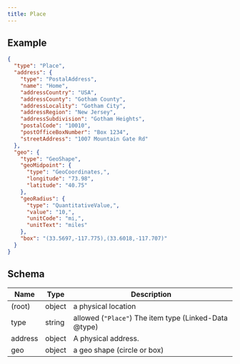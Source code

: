 ```yaml
---
title: Place
---
```

## Example



```json
{
  "type": "Place",
  "address": {
    "type": "PostalAddress",
    "name": "Home",
    "addressCountry": "USA",
    "addressCounty": "Gotham County",
    "addressLocality": "Gotham City",
    "addressRegion": "New Jersey",
    "addressSubdivision": "Gotham Heights",
    "postalCode": "10010",
    "postOfficeBoxNumber": "Box 1234",
    "streetAddress": "1007 Mountain Gate Rd"
  },
  "geo": {
    "type": "GeoShape",
    "geoMidpoint": {
      "type": "GeoCoordinates,",
      "longitude": "73.98",
      "latitude": "40.75"
    },
    "geoRadius": {
      "type": "QuantitativeValue,",
      "value": "10,",
      "unitCode": "mi,",
      "unitText": "miles"
    },
    "box": "(33.5697,-117.775),(33.6018,-117.707)"
  }
}
```

## Schema

| Name | Type | Description |
|---|---|---|
| (root) | object | a physical location |
| type | string | allowed (`"Place"`) The item type (Linked-Data @type) |
| address | object | A physical address. |
| geo | object | a geo shape (circle or box) |

